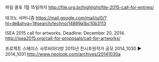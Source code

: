 파일 콜포 1월 15일까지
http://file.org.br/highlight/file-2015-call-for-entries/

테크노 샤머니즘
https://mail.google.com/mail/u/0/?hl=de&shva=1#search/techno/14889a1bc10b3113

ISEA 2015 call for artworks. Deadline: December 20, 2014.
http://isea2015.org/call-for-proposals/call-for-artworks/

프로젝트 스페이스 사루비아다방 2015년 전시후원작가 공모
2014_1030 ▶ 2014_1031
http://www.neolook.com/archives/20141030a